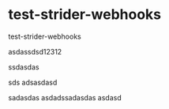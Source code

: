 test-strider-webhooks
=====================

test-strider-webhooks

asdassdsd12312

ssdasdas

sds adsasdasd

sadasdas
asdadssadasdas
asdasd

